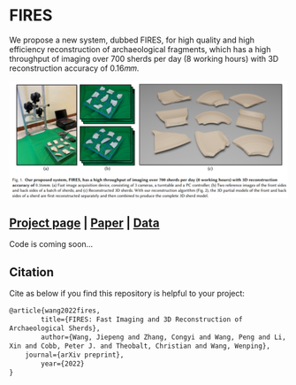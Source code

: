 # FIRES
We propose a new system, dubbed FIRES, for high quality and high efficiency reconstruction of archaeological fragments,  which has a high throughput of imaging over 700 sherds per day (8 working hours) with 3D reconstruction accuracy of 0.16𝑚𝑚.


![](./doc/teaser.png)

## [Project page](https://jiepengwang.github.io/FIRES/) |  [Paper](https:***) | [Data](https://connecthkuhk-my.sharepoint.com/:f:/g/personal/jiepeng_connect_hku_hk/Ejt8VJGsGVxIglpiLvW5Kr0BzC3SLCnWrbDn-CRAKBXplw?e=PneWj7)

Code is coming soon...

## Citation

Cite as below if you find this repository is helpful to your project:

```
@article{wang2022fires,
      	title={FIRES: Fast Imaging and 3D Reconstruction of Archaeological Sherds}, 
      	author={Wang, Jiepeng and Zhang, Congyi and Wang, Peng and Li, Xin and Cobb, Peter J. and Theobalt, Christian and Wang, Wenping},
	journal={arXiv preprint},
      	year={2022}
}
```